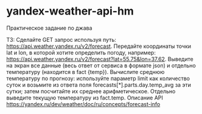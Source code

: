 # yandex-weather-api-hm
Практическое задание по джава

ТЗ:
Сделайте GET запрос используя путь: https://api.weather.yandex.ru/v2/forecast.
Передайте координаты точки lat и lon, в которой хотите определить погоду, например: https://api.weather.yandex.ru/v2/forecast?lat=55.75&lon=37.62.
Выведите на экран все данные (весь ответ от сервиса в формате json) и отдельно температуру (находится в fact {temp}).
Вычислите среднюю температуру по прогнозу: используйте параметр limit как количество суток и возьмите из ответа поля forecasts[*].parts.day.temp_avg за эти сутки; затем посчитайте их среднее арифметическое. Отдельно выведите текущую температуру из fact.temp.
Описание API https://yandex.ru/dev/weather/doc/ru/concepts/forecast-info
